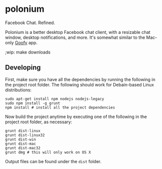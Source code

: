 polonium
========

Facebook Chat. Refined.

Polonium is a better desktop Facebook chat client, with a resizable chat window, desktop notifications, and more. It's somewhat similar to the Mac-only [Goofy](http://www.goofyapp.com/) app.

;wip: make downloads

Developing
----------

First, make sure you have all the dependencies by running the following in the project root folder. The following should work for Debain-based Linux distributions:

    sudo apt-get install npm nodejs nodejs-legacy
    sudo npm install -g grunt
    npm install # install all the project dependencies

Now build the project anytime by executing one of the following in the project root folder, as necessary:

    grunt dist-linux
    grunt dist-linux32
    grunt dist-win
    grunt dist-mac
    grunt dist-mac32
    grunt dmg # this will only work on OS X

Output files can be found under the `dist` folder.
